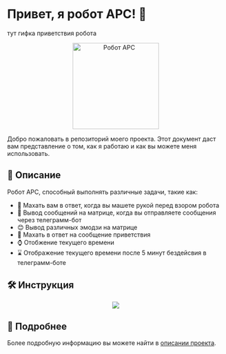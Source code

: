 # Привет, я робот АРС! 🤖
тут гифка приветствия робота
<div align="center">
  <img src="https://github.com/nolizrd/ARS-BOT/assets/26836740/0cb9362c-db62-45ca-bd60-ccac80f62fb7" alt="Робот АРС" width="200">
</div>


Добро пожаловать в репозиторий моего проекта. Этот документ даст вам представление о том, как я работаю и как вы можете меня использовать.

## 📖 Описание

Робот АРС, способный выполнять различные задачи, такие как:

- 👋 Махать вам в ответ, когда вы машете рукой перед взором робота
- 💬 Вывод сообщений на матрице, когда вы отправляете сообщения через телеграмм-бот
- 😊 Вывод различных эмодзи на матрице
- 🙌 Махать в ответ на сообщение приветствия
- ⌚ Отобжение текущего времени 
- ⌛ Отображение текущего времени после 5 минут бездейсвия в телеграмм-боте

## 🛠 Инструкция

<div align="center">
  <img src="https://github.com/osifata/ARS/assets/103882155/e598fb16-a363-4841-9b82-cca870cff04e">
</div>

## 🚀 Подробнее

Более подробную информацию вы можете найти в [описании проекта](https://docs.google.com/document/d/1u4DClrKaKarxqraaf9mzaU4CGxykKMEfnETj5u1MdNw/edit#heading=h.9pd7fqz7qcm2).
